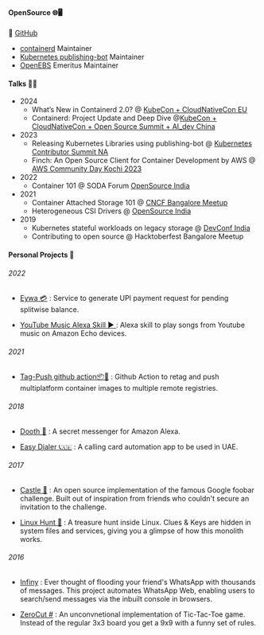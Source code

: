 #### OpenSource 🌐🖥️

🐙 [GitHub](https://github.com/akhilerm)

- [containerd](https://github.com/containerd) Maintainer
- [Kubernetes publishing-bot](https://github.com/k8s-publishing-bot) Maintainer
- [OpenEBS](https://github.com/openebs) Emeritus Maintainer



#### Talks 👨🎤
- 2024
    - What’s New in Containerd 2.0? @ [KubeCon + CloudNativeCon EU](https://www.youtube.com/watch?v=u89nrwWoA-w)
    - Containerd: Project Update and Deep Dive @[KubeCon + CloudNativeCon + Open Source Summit + AI_dev China](https://www.youtube.com/watch?v=J9sHhDfYRwA)
- 2023
    - Releasing Kubernetes Libraries using publishing-bot @ [Kubernetes Contributor Summit NA](https://sched.co/1Sp9W)
    - Finch: An Open Source Client for Container Development by AWS @ [AWS Community Day Kochi 2023](https://www.youtube.com/watch?v=aM9MArQRki4)
- 2022
    - Container 101 @ SODA Forum [OpenSource India](https://www.opensourceindia.in/agenda-2022/)
- 2021
    - Container Attached Storage 101 @ [CNCF Bangalore Meetup](https://www.meetup.com/Bangalore-CNCF-Meetup/events/278675768/)
    - Heterogeneous CSI Drivers @ [OpenSource India](https://www.opensourceindia.in/conference-agenda-2021/)
- 2019 
    - Kubernetes stateful workloads on legacy storage @ [DevConf India](https://devconfin19.sched.com/event/RVQZ/kubernetes-stateful-workloads-with-legacy)
    - Contributing to open source @ Hacktoberfest Bangalore Meetup



#### Personal Projects 👨 

###### 2022
- [Eywa 💳](https://github.com/akhilerm/eywa) : Service to generate UPI payment request for pending splitwise balance.

- [YouTube Music Alexa Skill ▶️ ](https://github.com/akhilerm/youtube-music-alexa-skill) : Alexa skill to play songs from Youtube music on Amazon Echo devices.


###### 2021
- [Tag-Push github action📦🐬](https://github.com/akhilerm/tag-push-action) : Github Action to retag and push multiplatform container images to multiple remote registries.


###### 2018
- [Dooth 📱](https://github.com/akhilerm/dooth) : A secret messenger for Amazon Alexa.

- [Easy Dialer 📞🇦🇪](https://github.com/akhilerm/easyDialer) : A calling card automation app to be used in UAE.


###### 2017
- [Castle 🏰](https://github.com/akhilerm/Castle) : An open source implementation of the famous Google foobar challenge. Built out of inspiration from friends who couldn't secure an invitation to the challenge.

- [Linux Hunt 🐧](https://github.com/tkm-ce/Linux-Hunt) : A treasure hunt inside Linux. Clues & Keys are hidden in system files and services, giving you a glimpse of how this monolith works.


###### 2016
- [Infiny](https://github.com/akhilerm/Infiny) : Ever thought of flooding your friend's WhatsApp with thousands of messages. This project automates WhatsApp Web, enabling users to search/send messages via the inbuilt console in browsers. 

- [ZeroCut #](https://github.com/akhilerm/ZeroCut) : An unconvnetional implementation of Tic-Tac-Toe game. Instead of the regular 3x3 board you get a 9x9 with a funny set of rules.
